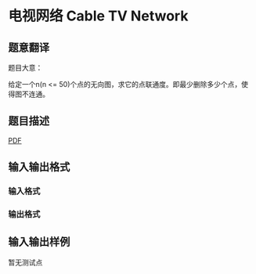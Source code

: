 # 电视网络 Cable TV Network

## 题意翻译

题目大意：

给定一个n(n <= 50)个点的无向图，求它的点联通度。即最少删除多少个点，使得图不连通。

## 题目描述

[problemUrl]: https://uva.onlinejudge.org/index.php?option=com_onlinejudge&Itemid=8&category=825&page=show_problem&problem=4535

[PDF](https://uva.onlinejudge.org/external/16/p1660.pdf)

## 输入输出格式

### 输入格式

### 输出格式

## 输入输出样例

暂无测试点

